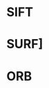 <!-- FileName: feature_matching
 Author: 8ucchiman
 CreatedDate: 2023-03-27 11:09:35 +0900
 LastModified: 2023-03-27 11:11:46 +0900
 Reference: 8ucchiman.jp
-->





# SIFT
# SURF]
# ORB
